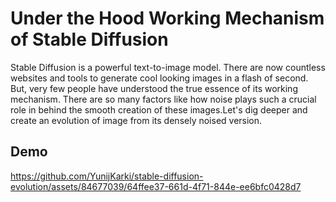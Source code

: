 
# Under the Hood Working Mechanism of Stable Diffusion

Stable Diffusion is a powerful text-to-image model. There are now countless websites and tools to generate cool looking images in a flash of second. But, very few people have understood the true essence of its working mechanism. There are so many factors like how noise plays such a crucial role in behind the smooth creation of these images.Let's dig deeper and create an evolution of image from its densely noised version.






## Demo
https://github.com/YunijKarki/stable-diffusion-evolution/assets/84677039/64ffee37-661d-4f71-844e-ee6bfc0428d7

